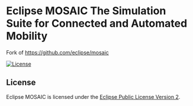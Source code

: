 # Eclipse MOSAIC The Simulation Suite for Connected and Automated Mobility

Fork of https://github.com/eclipse/mosaic

[![License](https://img.shields.io/badge/License-EPL%202.0-green.svg)](https://opensource.org/licenses/EPL-2.0)

## License

Eclipse MOSAIC is licensed under the [Eclipse Public License Version 2](https://eclipse.org/legal/epl-v20.html).

